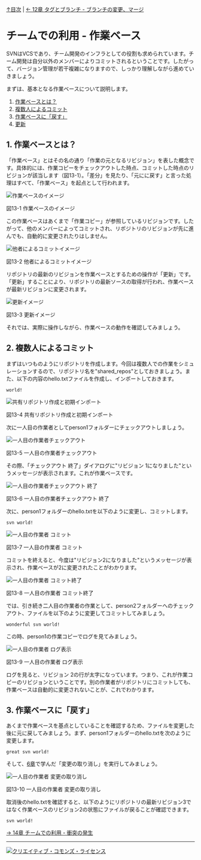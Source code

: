 [↑目次](README.md "目次") | [← 12章 タグとブランチ - ブランチの変更、マージ](12.tag-and-branch-5.md "タグとブランチ - ブランチの変更、マージ")

# チームでの利用 - 作業ベース

SVNはVCSであり、チーム開発のインフラとしての役割も求められています。チーム開発は自分以外のメンバーによりコミットされるということです。したがって、バージョン管理が若干複雑になりますので、しっかり理解しながら進めていきましょう。

まずは、基本となる作業ベースについて説明します。

1. [作業ベースとは？](#what-is-base)
1. [複数人によるコミット](#commit-by-multi-user)
1. [作業ベースに「戻す」](#revert-to-base)
1. [更新](#update-to-head)

## <a name="what-is-base"></a>1. 作業ベースとは？

「作業ベース」とはその名の通り「作業の元となるリビジョン」を表した概念です。具体的には、作業コピーをチェックアウトした時点、コミットした時点のリビジョンが該当します（図13-1）。「差分」を見たり、「元にに戻す」と言った処理はすべて、「作業ベース」を起点として行われます。

![作業ベースのイメージ](images/chapter-13-1.jpg)

図13-1 作業ベースのイメージ

この作業ベースはあくまで「作業コピー」が参照しているリビジョンです。したがって、他のメンバーによってコミットされ、リポジトリのリビジョンが先に進んでも、自動的に変更されたりはしません。

![他者によるコミットイメージ](images/chapter-13-2.jpg)

図13-2 他者によるコミットイメージ

リポジトリの最新のリビジョンを作業ベースとするための操作が「更新」です。「更新」することにより、リポジトリの最新ソースの取得が行われ、作業ベースが最新リビジョンに変更されます。

![更新イメージ](images/chapter-13-3.jpg)

図13-3 更新イメージ

それでは、実際に操作しながら、作業ベースの動作を確認してみましょう。

## <a name="commit-by-multi-user"></a>2. 複数人によるコミット

まずはいつものようにリポジトリを作成します。今回は複数人での作業をシミュレーションするので、リポジトリ名を"shared_repos"としておきましょう。また、以下の内容のhello.txtファイルを作成し、インポートしておきます。

    world!

![共有リポジトリ作成と初期インポート](images/chapter-13-4.jpg)

図13-4 共有リポジトリ作成と初期インポート

次に一人目の作業者としてperson1フォルダーにチェックアウトしましょう。

![一人目の作業者チェックアウト](images/chapter-13-5.jpg)

図13-5 一人目の作業者チェックアウト

その際、「チェックアウト 終了」ダイアログに"リビジョン 1になりました"というメッセージが表示されます。これが作業ベースです。

![一人目の作業者チェックアウト 終了](images/chapter-13-6.jpg)

図13-6 一人目の作業者チェックアウト 終了

次に、person1フォルダーのhello.txtを以下のように変更し、コミットします。

    svn world!

![一人目の作業者 コミット](images/chapter-13-7.jpg)

図13-7 一人目の作業者 コミット

コミットを終えると、今度は"リビジョン2になりました"というメッセージが表示され、作業ベースが2に変更されたことがわかります。

![一人目の作業者 コミット終了](images/chapter-13-8.jpg)

図13-8 一人目の作業者 コミット終了

では、引き続き二人目の作業者の作業として、person2フォルダーへのチェックアウト、ファイルを以下のように変更してコミットしてみましょう。

    wonderful svn world!

この時、person1の作業コピーでログを見てみましょう。

![一人目の作業者 ログ表示](images/chapter-13-9.jpg)

図13-9 一人目の作業者 ログ表示

ログを見ると、リビジョン 2の行が太字になっています。つまり、これが作業コピーのリビジョンということです。別の作業者がリポジトリにコミットしても、作業ベースは自動的に変更されないことが、これでわかります。

## <a name="revert-to-base"></a>3. 作業ベースに「戻す」

あくまで作業ベースを基点としていることを確認するため、ファイルを変更した後に元に戻してみましょう。まず、person1フォルダーのhello.txtを次のように変更します。

    great svn world!

そして、[6章](6.personal-use-4.md)で学んだ「変更の取り消し」を実行してみましょう。

![一人目の作業者 変更の取り消し](images/chapter-13-10.jpg)

図13-10 一人目の作業者 変更の取り消し

取消後のhello.txtを確認すると、以下のようにリポジトリの最新リビジョン3ではなく作業ベースのリビジョン2の状態にファイルが戻ることが確認できます。

    svn world!



[→ 14章 チームでの利用 - 衝突の発生](14.team-use-2.md "チームでの利用 - 衝突の発生")

----------

<a rel="license" href="http://creativecommons.org/licenses/by-sa/3.0/deed.ja"><img alt="クリエイティブ・コモンズ・ライセンス" style="border-width:0" src="http://i.creativecommons.org/l/by-sa/3.0/88x31.png" /></a>
